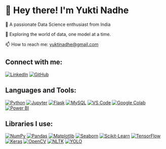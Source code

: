 # 👋 Hey there! I'm Yukti Nadhe
🚀 A passionate Data Science enthusiast from India

🌱 Exploring the world of data, one model at a time.

📫 How to reach me: yuktinadhe@gmail.com
                           
## Connect with me:
[![LinkedIn](https://img.shields.io/badge/LinkedIn-blue?style=flat-square&logo=linkedin)](https://www.linkedin.com/in/yukti-nadhe-47342b21b/)
[![GitHub](https://img.shields.io/badge/GitHub-black?style=flat-square&logo=github)](https://github.com/yuktinadhe)

## Languages and Tools:
[![Python](https://img.shields.io/badge/-Python-3776AB?style=flat-square&logo=python)](https://www.python.org/)
[![Jupyter](https://img.shields.io/badge/-Jupyter-F37626?style=flat-square&logo=jupyter)](https://jupyter.org/)
[![Flask](https://img.shields.io/badge/-Flask-000000?style=flat-square&logo=flask)](https://flask.palletsprojects.com/)
[![MySQL](https://img.shields.io/badge/-MySQL-4479A1?style=flat-square&logo=mysql)](https://www.mysql.com/)
[![VS Code](https://img.shields.io/badge/-VSCode-007ACC?style=flat-square&logo=visual-studio-code)](https://code.visualstudio.com/)
[![Google Colab](https://img.shields.io/badge/-Google%20Colab-F9AB00?style=flat-square&logo=googlecolab)](https://colab.research.google.com/)
[![Power BI](https://img.shields.io/badge/-Power%20BI-F2C811?style=flat-square&logo=powerbi&logoColor=black)](https://powerbi.microsoft.com/)


## Libraries I use:
[![NumPy](https://img.shields.io/badge/-NumPy-013243?style=flat-square&logo=numpy)](https://numpy.org/)
[![Pandas](https://img.shields.io/badge/-Pandas-150458?style=flat-square&logo=pandas)](https://pandas.pydata.org/)
[![Matplotlib](https://img.shields.io/badge/-Matplotlib-11557C?style=flat-square&logo=matplotlib)](https://matplotlib.org/)
[![Seaborn](https://img.shields.io/badge/-Seaborn-2E8BC0?style=flat-square)](https://seaborn.pydata.org/)
[![Scikit-Learn](https://img.shields.io/badge/-ScikitLearn-F7931E?style=flat-square&logo=scikit-learn)](https://scikit-learn.org/)
[![TensorFlow](https://img.shields.io/badge/-TensorFlow-FF6F00?style=flat-square&logo=tensorflow)](https://www.tensorflow.org/)
[![Keras](https://img.shields.io/badge/-Keras-D00000?style=flat-square&logo=keras)](https://keras.io/)
[![OpenCV](https://img.shields.io/badge/-OpenCV-5C3EE8?style=flat-square&logo=opencv)](https://opencv.org/)
[![NLTK](https://img.shields.io/badge/-NLTK-ffcc00?style=flat-square)](https://www.nltk.org/)
[![YOLO](https://img.shields.io/badge/-YOLO-00FFFF?style=flat-square)](https://github.com/AlexeyAB/darknet)




